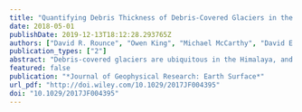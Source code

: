 ```yaml
---
title: "Quantifying Debris Thickness of Debris-Covered Glaciers in the Everest Region of Nepal Through Inversion of a Subdebris Melt Model"
date: 2018-05-01
publishDate: 2019-12-13T18:12:28.293765Z
authors: ["David R. Rounce", "Owen King", "Michael McCarthy", "David E. Shean", "Franco Salerno"]
publication_types: ["2"]
abstract: "Debris-covered glaciers are ubiquitous in the Himalaya, and supraglacial debris signiﬁcantly alters how glaciers respond to climate forcing. Estimating debris thickness at the glacier scale, however, remains a challenge. This study inverts a subdebris melt model to estimate debris thickness for three glaciers in the Everest region from digital elevation model difference-derived elevation change. Flux divergences are estimated from ice thickness and surface velocity data. Monte Carlo simulations are used to incorporate the uncertainties associated with debris properties, ﬂux divergence, and elevation change. On Ngozumpa Glacier, surface lowering data from 2010 to 2012 and 2012 to 2014 are used to calibrate and validate the method, respectively. The debris thickness estimates are consistent with existing in situ measurements. The method performs well over both actively ﬂowing and stagnant parts of the glacier and is able to accurately estimate thicker debris (textgreater0.5 m). Uncertainties associated with the thermal conductivity and elevation change contribute the most to uncertainties of the debris thickness estimates. The surface lowering associated with ice cliffs and supraglacial ponds was found to signiﬁcantly reduce debris thickness, especially for thicker debris. The method is also applied to Khumbu and Imja-Lhotse Shar Glaciers to highlight its potential for regional application. Plain Language Summary Debris-covered glaciers are ubiquitous in the Himalaya, and this debris signiﬁcantly alters the evolution of these glaciers. Estimating the thickness of debris on these glaciers, however, remains a challenge. This study develops a novel method for estimating the debris thickness on three glaciers in the Everest region of Nepal based on digital elevation models, surface velocity data, ice thickness estimates, and a debris-covered glacier energy balance model. The method was calibrated and validated on Ngozumpa Glacier, one of the largest debris-covered glaciers in Nepal, and was found to accurately estimate debris thickness. Speciﬁcally, this method was able to estimate thick debris (textgreater0.5 m), which has been a major limitation of previous studies. This is important because thick debris signiﬁcantly reduces glacier melt rates by insulating the underlying ice. This study creates a step-change in our ability to model the past, present, and future evolution of debris-covered glaciers."
featured: false
publication: "*Journal of Geophysical Research: Earth Surface*"
url_pdf: "http://doi.wiley.com/10.1029/2017JF004395"
doi: "10.1029/2017JF004395"
---
```


